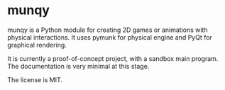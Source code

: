 # munqy

munqy is a Python module for creating 2D games or animations with physical interactions. It uses pymunk for physical engine and PyQt for graphical rendering.

It is currently a proof-of-concept project, with a sandbox main program. The documentation is very minimal at this stage.

The license is MIT.

